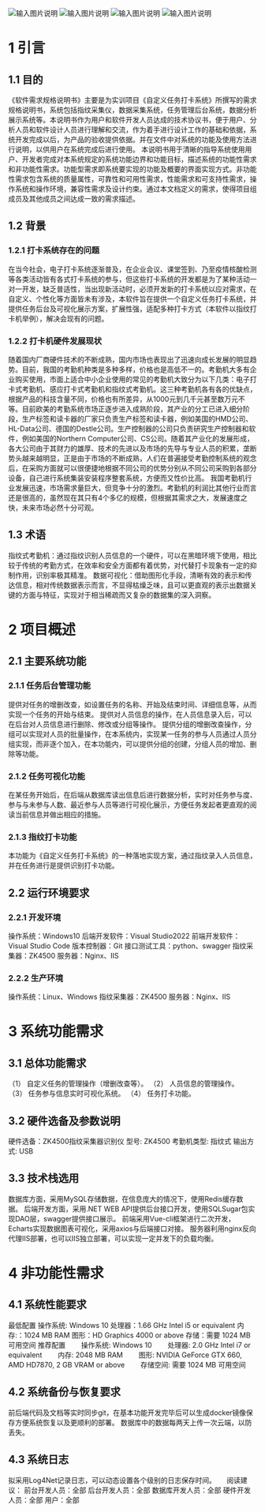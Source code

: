 ![输入图片说明](readimg/%E4%BB%AA%E8%A1%A8%E7%9B%98%E7%95%8C%E9%9D%A2.png)
![输入图片说明](readimg/%E5%88%86%E7%BB%84%E7%AE%A1%E7%90%86%E7%95%8C%E9%9D%A2.png)
![输入图片说明](readimg/%E5%85%B6%E4%BB%96%E7%95%8C%E9%9D%A2.png)
![输入图片说明](readimg/%E6%97%A5%E6%9C%9F%E6%9F%A5%E8%AF%A2%E7%95%8C%E9%9D%A2.png)
# 1	引言
## 1.1	目的
《软件需求规格说明书》主要是为实训项目《自定义任务打卡系统》所撰写的需求规格说明书，系统包括指纹采集仪，数据采集系统，任务管理后台系统，数据分析展示系统等。本说明书作为用户和软件开发人员达成的技术协议书，便于用户、分析人员和软件设计人员进行理解和交流，作为着手进行设计工作的基础和依据，系统开发完成以后，为产品的验收提供依据。并在文件中对系统的功能及使用方法进行说明，以供用户在系统完成后进行使用。
本说明书用于清晰的指导系统使用用户、开发者完成对本系统规定的系统功能边界和功能目标，描述系统的功能性需求和非功能性需求。功能型需求即系统要实现的功能及概要的界面实现方式。非功能性需求包含系统的质量属性，可靠性和可用性需求，性能需求和可支持性需求，操作系统和操作环境，兼容性需求及设计约束。通过本文档定义的需求，使得项目组成员及其他成员之间达成一致的需求描述。
## 1.2	背景
### 1.2.1	打卡系统存在的问题
在当今社会，电子打卡系统逐渐普及，在企业会议、课堂签到、乃至疫情核酸检测等各类活动皆有各式打卡系统的参与，但这些打卡系统的开发都是为了某种活动一对一开发，缺乏普适性，当出现新活动时，必须开发新的打卡系统以应对需求，在自定义、个性化等方面皆未有涉及，本软件旨在提供一个自定义任务打卡系统，并提供任务后台及可视化展示方案，扩展性强，适配多种打卡方式（本软件以指纹打卡机举例），解决会现有的问题。
### 1.2.2 打卡机硬件发展现状
随着国内厂商硬件技术的不断成熟，国内市场也表现出了迅速向成长发展的明显趋势。目前，我国的考勤机种类是多种多样，价格也是高低不一的。考勤机大多有企业购买使用，市面上适合中小企业使用的常见的考勤机大致分为以下几类：电子打卡式考勤机、感应打卡式考勤机和指纹式考勤机。这三种考勤机各有各的优缺点，根据产品的科技含量不同，价格也有所差异，从1000元到几千元甚至数万元不等。目前欧美的考勤系统市场正逐步进入成熟阶段，其产业的分工已进入细分阶段，生产标签和读卡器的厂家只负责生产标签和读卡器，例如美国的HMD公司、HL-Data公司、德国的Destle公司。生产控制器的公司只负责研究生产控制器和软件，例如美国的Northern Computer公司、CS公司。随着其产业化的发展形成，各大公司由于其财力的雄厚、技术的先进以及市场的先导与专业人员的积累，垄断势头越来越明显，正是由于市场的不断成熟，人们在普遍接受考勤控制系统的观念后，在采购方面就可以很便捷地根据不同公司的优势分别从不同公司采购到各部分设备，自己进行系统集装安装程序整套系统，方便而又性价比高。
我国考勤机行业发展迅速，市场需求量巨大，但竞争十分的激烈。考勤机的利润比其他行业而言还是很高的，虽然现在其只有4个多亿的规模，但根据其需求之大，发展速度之快，未来市场必然十分可观。
## 1.3	术语
指纹式考勤机：通过指纹识别人员信息的一个硬件，可以在黑暗环境下使用，相比较于传统的考勤方式，在效率和安全方面都有着优势，对代替打卡现象有一定的抑制作用，识别率极其精准。
数据可视化：借助图形化手段，清晰有效的表示和传达信息，相对传统数据表示而言，不显得枯燥乏味，且可以更直观的表示出数据关键的方面与特征，实现对于相当稀疏而又复杂的数据集的深入洞察。
 
# 2	项目概述
## 2.1	主要系统功能
### 2.1.1	 任务后台管理功能
提供对任务的增删改查，如设置任务的名称、开始及结束时间、详细信息等，从而实现一个任务的开始与结束。
提供对人员信息的操作，在人员信息录入后，可以在后台对人员信息进行删除、修改或分组等操作。
提供分组的增删改查操作，分组可以实现对人员的批量操作，在本系统内，实现某一任务的参与人员通过人员分组实现，而非逐个加入，在本功能内，可以提供分组的创建，分组人员的增加、删除等功能。
### 2.1.2	 任务可视化功能
在某任务开始后，在后端从数据库读出信息后进行数据分析，实时对任务参与度、参与与未参与人数、最近参与人员等进行可视化展示，方便任务发起者更直观的阅读当前信息并做出相应的措施。
### 2.1.3	指纹打卡功能
本功能为《自定义任务打卡系统》的一种落地实现方案，通过指纹录入人员信息，并在任务进行是提供识别打卡功能。
## 2.2 运行环境要求
### 2.2.1 开发环境
操作系统：Windows10
后端开发软件：Visual Studio2022
前端开发软件：Visual Studio Code
版本控制器：Git
接口测试工具：python、swagger
指纹采集器：ZK4500
服务器：Nginx、IIS
### 2.2.2 生产环境
操作系统：Linux、Windows
指纹采集器：ZK4500
服务器：Nginx、IIS
 
# 3	系统功能需求
## 3.1	总体功能需求
（1）	自定义任务的管理操作（增删改查等）。
（2）	人员信息的管理操作。
（3）	任务参与信息实时可视化系统。
（4）	任务打卡功能。
## 3.2	硬件选备及参数说明
硬件选备：ZK4500指纹采集器识别仪
型号: ZK4500
考勤机类型: 指纹式
输出方式: USB
## 3.3	技术栈选用
数据库方面，采用MySQL存储数据，在信息庞大的情况下，使用Redis缓存数据。
后端开发方面，采用.NET WEB API提供后台接口开发，使用SQLSugar包实现DAO层，swagger提供接口展示。
前端采用Vue-cli框架进行二次开发，Echarts实现数据图表可视化，采用axios与后端接口对接。
服务器利用nginx反向代理IIS部署，也可以IIS独立部署，可以实现一定并发下的负载均衡。
 
# 4	非功能性需求
## 4.1	系统性能要求
最低配置
操作系统: Windows 10
处理器：1.66 GHz Intel i5 or equivalent
内存:：1024 MB RAM
图形：HD Graphics 4000 or above
存储：需要 1024 MB 可用空间
推荐配置
　　操作系统: Windows 10
　　处理器: 2.0 GHz Intel i7 or equivalent
　　内存: 2048 MB RAM
　　图形: NVIDIA GeForce GTX 660, AMD HD7870, 2 GB VRAM or above
　　存储空间: 需要 1024 MB 可用空间
## 4.2	系统备份与恢复要求
前后端代码及文档等实时同步git，在基本功能开发完毕后可以生成docker镜像保存方便系统恢复以及更顺利的部署。
数据库中的数据每两天上传一次云端，以防丢失。
## 4.3	系统日志
拟采用Log4Net记录日志，可以动态设置各个级别的日志保存时间。
 
阅读建议：
前台开发人员：全部
后台开发人员：全部
数据库开发人员：全部
硬件开发人员：全部
用户：全部
 


